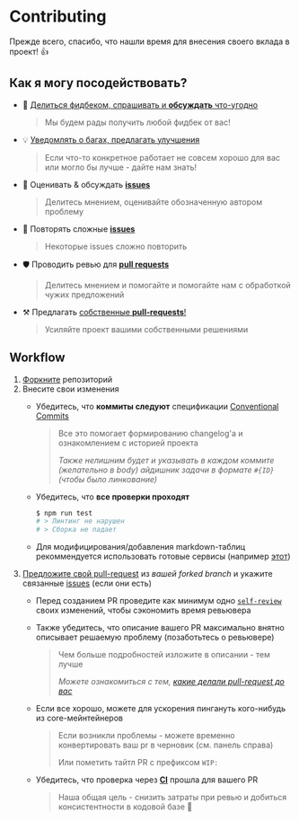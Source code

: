 # Contributing

Прежде всего, спасибо, что нашли время для внесения своего вклада в проект! 👍

## Как я могу посодействовать?

[issues]: https://github.com/feature-sliced/documentation/issues
[issues-new]: https://github.com/feature-sliced/documentation/issues/new
[pr]: https://github.com/feature-sliced/documentation/pulls
[pr-new]: https://github.com/feature-sliced/documentation/compare
[disc]: https://github.com/feature-sliced/documentation/discussions
[fork]: https://github.com/feature-sliced/documentation/fork
[actions]: https://github.com/feature-sliced/documentation/actions

<!-- Other emojis: 👁️, ✍️, 🔍 -->

- 📢 [Делиться фидбеком, спрашивать и **обсуждать** что-угодно][disc]
   > Мы будем рады получить любой фидбек от вас!
- 💡 [Уведомлять о багах, предлагать улучшения][issues-new]
   > Если что-то конкретное работает не совсем хорошо для вас или могло бы лучше - дайте нам знать!
- 💬 Оценивать & обсуждать [**issues**][issues]
   > Делитесь мнением, оценивайте обозначенную автором проблему
- 🔩 Повторять сложные [**issues**][issues]
   > Некоторые issues сложно повторить
- 🛡️ Проводить ревью для [**pull requests**][pr]
   > Делитесь мнением и помогайте и помогайте нам с обработкой чужих предложений
- ⚒️ Предлагать [собственные **pull-requests**!][pr-new]
   > Усиляйте проект вашими собственными решениями

## Workflow

[self-review-article]: https://blog.beanbaginc.com/2014/12/01/practicing-effective-self-review/

1. [Форкните][fork] репозиторий
2. Внесите свои изменения
    - Убедитесь, что **коммиты следуют** спецификации [Conventional Commits](https://www.conventionalcommits.org)
       > Все это помогает формированию changelog'а и ознакомлением с историей проекта
       >
       > *Также нелишним будет и указывать в каждом коммите (желательно в body) айдишник задачи в формате `#{ID}` (чтобы было линкование)*
    - Убедитесь, что **все проверки проходят**

      ```sh
      $ npm run test
      # > Линтинг не нарушен
      # > Сборка не падает
      ```

    - Для модифицирования/добавления markdown-таблиц рекоммендуется использовать готовые сервисы (например [этот](https://www.tablesgenerator.com/markdown_tables))
3. [Предложите свой pull-request][pr-new] из *вашей forked branch* и укажите связанные [issues][issues] (если они есть)
    - Перед созданием PR проведите как минимум одно [`self-review`][self-review-article] своих изменений, чтобы сэкономить время ревьювера
    - Также убедитесь, что описание вашего PR максимально внятно описывает решаемую проблему (позаботьтесь о ревьювере)
       > Чем больше подробностей изложите в описании - тем лучше
       >
       > *Можете ознакомиться с тем, [какие делали pull-request до вас][pr]*
    - Если все хорошо, можете для ускорения пингануть кого-нибудь из core-мейнтейнеров
       > Если возникли проблемы - можете временно конвертировать ваш pr в черновик (см. панель справа)
       >
       > Или пометить тайтл PR с префиксом `WIP:`

    - Убедитесь, что проверка через **[CI][actions]** прошла для вашего PR
      > Наша общая цель - снизить затраты при ревью и добиться консистентности в кодовой базе 🤙

